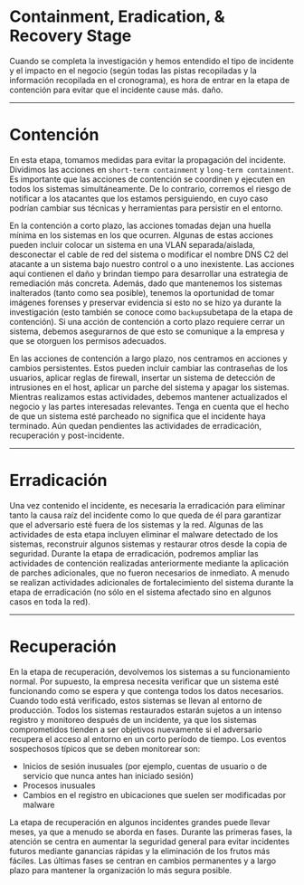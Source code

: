# Containment, Eradication, & Recovery Stage

Cuando se completa la investigación y hemos entendido el tipo de incidente y el impacto en el negocio (según todas las pistas recopiladas y la información recopilada en el cronograma), es hora de entrar en la etapa de contención para evitar que el incidente cause más. daño.

---

# **Contención**

En esta etapa, tomamos medidas para evitar la propagación del incidente. Dividimos las acciones en `short-term containment` y `long-term containment`. Es importante que las acciones de contención se coordinen y ejecuten en todos los sistemas simultáneamente. De lo contrario, corremos el riesgo de notificar a los atacantes que los estamos persiguiendo, en cuyo caso podrían cambiar sus técnicas y herramientas para persistir en el entorno.

En la contención a corto plazo, las acciones tomadas dejan una huella mínima en los sistemas en los que ocurren. Algunas de estas acciones pueden incluir colocar un sistema en una VLAN separada/aislada, desconectar el cable de red del sistema o modificar el nombre DNS C2 del atacante a un sistema bajo nuestro control o a uno inexistente. Las acciones aquí contienen el daño y brindan tiempo para desarrollar una estrategia de remediación más concreta. Además, dado que mantenemos los sistemas inalterados (tanto como sea posible), tenemos la oportunidad de tomar imágenes forenses y preservar evidencia si esto no se hizo ya durante la investigación (esto también se conoce como `backup`subetapa de la etapa de contención). Si una acción de contención a corto plazo requiere cerrar un sistema, debemos asegurarnos de que esto se comunique a la empresa y que se otorguen los permisos adecuados.

En las acciones de contención a largo plazo, nos centramos en acciones y cambios persistentes. Estos pueden incluir cambiar las contraseñas de los usuarios, aplicar reglas de firewall, insertar un sistema de detección de intrusiones en el host, aplicar un parche del sistema y apagar los sistemas. Mientras realizamos estas actividades, debemos mantener actualizados el negocio y las partes interesadas relevantes. Tenga en cuenta que el hecho de que un sistema esté parcheado no significa que el incidente haya terminado. Aún quedan pendientes las actividades de erradicación, recuperación y post-incidente.

---

# **Erradicación**

Una vez contenido el incidente, es necesaria la erradicación para eliminar tanto la causa raíz del incidente como lo que queda de él para garantizar que el adversario esté fuera de los sistemas y la red. Algunas de las actividades de esta etapa incluyen eliminar el malware detectado de los sistemas, reconstruir algunos sistemas y restaurar otros desde la copia de seguridad. Durante la etapa de erradicación, podremos ampliar las actividades de contención realizadas anteriormente mediante la aplicación de parches adicionales, que no fueron necesarios de inmediato. A menudo se realizan actividades adicionales de fortalecimiento del sistema durante la etapa de erradicación (no sólo en el sistema afectado sino en algunos casos en toda la red).

---

# **Recuperación**

En la etapa de recuperación, devolvemos los sistemas a su funcionamiento normal. Por supuesto, la empresa necesita verificar que un sistema esté funcionando como se espera y que contenga todos los datos necesarios. Cuando todo está verificado, estos sistemas se llevan al entorno de producción. Todos los sistemas restaurados estarán sujetos a un intenso registro y monitoreo después de un incidente, ya que los sistemas comprometidos tienden a ser objetivos nuevamente si el adversario recupera el acceso al entorno en un corto período de tiempo. Los eventos sospechosos típicos que se deben monitorear son:

- Inicios de sesión inusuales (por ejemplo, cuentas de usuario o de servicio que nunca antes han iniciado sesión)
- Procesos inusuales
- Cambios en el registro en ubicaciones que suelen ser modificadas por malware

La etapa de recuperación en algunos incidentes grandes puede llevar meses, ya que a menudo se aborda en fases. Durante las primeras fases, la atención se centra en aumentar la seguridad general para evitar incidentes futuros mediante ganancias rápidas y la eliminación de los frutos más fáciles. Las últimas fases se centran en cambios permanentes y a largo plazo para mantener la organización lo más segura posible.